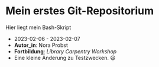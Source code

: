 # Mein erstes Git-Repositorium
Hier liegt mein Bash-Skript

- 2023-02-06 - 2023-02-07
- **Autor_in**: Nora Probst
- **Fortbildung**: *Library Carpentry Workshop*
- Eine kleine Änderung zu Testzwecken. :smiley:
